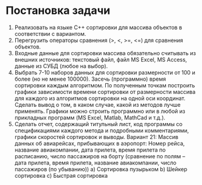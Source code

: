 # Постановка задачи
1) Реализовать на языке С++ сортировки для массива объектов в соответствии с
вариантом.
2) Перегрузить операторы сравнения (&gt;, &lt;, &gt;=, &lt;=) для сравнения объектов.
3) Входные данные для сортировки массива обязательно считывать из внешних
источников: текстовый файл, файл MS Excel, MS Access, данные из СУБД (любое на
выбор).
4) Выбрать 7-10 наборов данных для сортировки размерности от 100 и более (но не
менее 100000). Засечь (программно) время сортировки каждым алгоритмом. По
полученным точкам построить графики зависимости времени сортировки от
размерности массива для каждого из алгоритмов сортировки на одной оси
координат. Сделать вывод о том, в каком случае, какой из методов лучше
применять. Графики можно строить программно или в любой из прикладных
программ (MS Excel, Matlab, MathCad и т.д.).
5) Сделать отчет, содержащий титульный лист, код программы со спецификациями
каждого метода и подробными комментариями, графики скоростей сортировок и
выводы.
Вариант 21:
Массив данных об авиарейсах, прибывающих в аэропорт: Номер рейса, название
авиакомпании, дата прилета, время прилета по расписанию, число пассажиров на борту
(сравнение по полям – дата прилета, время прилета, название авиакомпании, число
пассажиров (по убыванию))
a) Сортировка пузырьком
b) Шейкер сортировка
c) Быстрая сортировка
